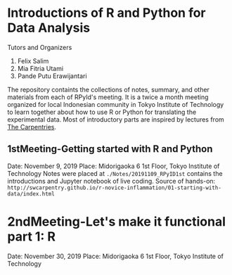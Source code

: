 # Introductions of R and Python for Data Analysis 

Tutors and Organizers
1. Felix Salim
2. Mia Fitria Utami
3. Pande Putu Erawijantari

The repository containts the collections of notes, summary, and other materials from each of RPyId's meeting.
It is a twice a month meeting organized for local Indonesian community in Tokyo Institute of Technology to learn together about how to use R or Python for translating the experimental data.
Most of introductory parts are inspired by lectures from [The Carpentries](https://carpentries.org/).

## 1stMeeting-Getting started with R and Python

Date: November 9, 2019
Place: Midorigaoka 6 1st Floor, Tokyo Institute of Technology
Notes were placed at `./Notes/20191109_RPyID1st` contains the introductions and Jupyter notebook of live coding.
Source of hands-on: `http://swcarpentry.github.io/r-novice-inflammation/01-starting-with-data/index.html`

# 2ndMeeting-Let's make it functional part 1: R
Date: November 30, 2019
Place: Midorigaoka 6 1st Floor, Tokyo Institute of Technology




